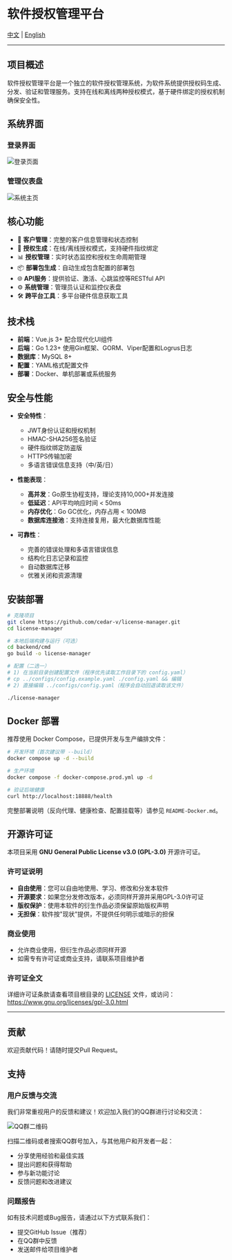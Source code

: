 # 软件授权管理平台

[中文](README.md) | [English](README_EN.md) 

---

## 项目概述

软件授权管理平台是一个独立的软件授权管理系统，为软件系统提供授权码生成、分发、验证和管理服务。支持在线和离线两种授权模式，基于硬件绑定的授权机制确保安全性。

## 系统界面

### 登录界面
![登录页面](docs/images/login.png)

### 管理仪表盘
![系统主页](docs/images/home.png)

## 核心功能

- 🔧 **客户管理**：完整的客户信息管理和状态控制
- 🔐 **授权生成**：在线/离线授权模式，支持硬件指纹绑定
- 📊 **授权管理**：实时状态监控和授权生命周期管理
- 📦 **部署包生成**：自动生成包含配置的部署包
- 🌐 **API服务**：提供验证、激活、心跳监控等RESTful API
- ⚙️ **系统管理**：管理员认证和监控仪表盘
- 🛠️ **跨平台工具**：多平台硬件信息获取工具

## 技术栈

- **前端**：Vue.js 3+ 配合现代化UI组件
- **后端**：Go 1.23+ 使用Gin框架、GORM、Viper配置和Logrus日志
- **数据库**：MySQL 8+
- **配置**：YAML格式配置文件
- **部署**：Docker、单机部署或系统服务

## 安全与性能

- **安全特性**：
  - JWT身份认证和授权机制
  - HMAC-SHA256签名验证  
  - 硬件指纹绑定防盗版
  - HTTPS传输加密
  - 多语言错误信息支持（中/英/日）
  
- **性能表现**：
  - **高并发**：Go原生协程支持，理论支持10,000+并发连接
  - **低延迟**：API平均响应时间 < 50ms
  - **内存优化**：Go GC优化，内存占用 < 100MB
  - **数据库连接池**：支持连接复用，最大化数据库性能
  
- **可靠性**：
  - 完善的错误处理和多语言错误信息
  - 结构化日志记录和监控
  - 自动数据库迁移
  - 优雅关闭和资源清理

## 安装部署

```bash
# 克隆项目
git clone https://github.com/cedar-v/license-manager.git
cd license-manager

# 本地后端构建与运行（可选）
cd backend/cmd
go build -o license-manager

# 配置（二选一）
# 1) 在当前目录创建配置文件（程序优先读取工作目录下的 config.yaml）
# cp ../configs/config.example.yaml ./config.yaml && 编辑
# 2) 直接编辑 ../configs/config.yaml（程序会自动回退读取该文件）

./license-manager
```

## Docker 部署

推荐使用 Docker Compose，已提供开发与生产编排文件：

```bash
# 开发环境（首次建议带 --build）
docker compose up -d --build

# 生产环境
docker compose -f docker-compose.prod.yml up -d

# 验证后端健康
curl http://localhost:18888/health
```

完整部署说明（反向代理、健康检查、配置挂载等）请参见 `README-Docker.md`。

## 开源许可证

本项目采用 **GNU General Public License v3.0 (GPL-3.0)** 开源许可证。

### 许可证说明

- **自由使用**：您可以自由地使用、学习、修改和分发本软件
- **开源要求**：如果您分发修改版本，必须同样开源并采用GPL-3.0许可证
- **版权保护**：使用本软件的衍生作品必须保留原始版权声明
- **无担保**：软件按"现状"提供，不提供任何明示或暗示的担保

### 商业使用

- 允许商业使用，但衍生作品必须同样开源
- 如需专有许可证或商业支持，请联系项目维护者

### 许可证全文

详细许可证条款请查看项目根目录的 [LICENSE](LICENSE) 文件，或访问：
https://www.gnu.org/licenses/gpl-3.0.html


---

## 贡献

欢迎贡献代码！请随时提交Pull Request。

## 支持

### 用户反馈与交流

我们非常重视用户的反馈和建议！欢迎加入我们的QQ群进行讨论和交流：

![QQ群二维码](docs/images/qrcode_1755081220153.jpg)

扫描二维码或者搜索QQ群号加入，与其他用户和开发者一起：
- 分享使用经验和最佳实践
- 提出问题和获得帮助
- 参与新功能讨论
- 反馈问题和改进建议

### 问题报告

如有技术问题或Bug报告，请通过以下方式联系我们：
- 提交GitHub Issue（推荐）
- 在QQ群中反馈
- 发送邮件给项目维护者 